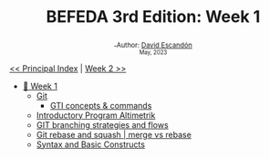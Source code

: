 <div align="center">
  <h1> BEFEDA 3rd Edition: Week 1</h1>
  <a class="header-badge" target="_blank" href="">
  <img src="">
  </a>
  <sub>Author:
  <a href="" target="">David Escandón</a><br>
  <small> May, 2023</small>
  </sub>
</div>
</div>

[<< Principal Index](../README.md) | [Week 2 >>]()

- [📔 Week 1](#-week-1)
	- [Git](#git)
		- [GTI concepts & commands](./01_concepts_and_commands.md)
    - [Introductory Program Altimetrik](#introductoryProgramAltimetrik)
    - [GIT branching strategies and flows](./01_git_branching_strategies_and_flows.md)
    - [Git rebase and squash | merge vs rebase](./01_git_rebase_squash_merge_rebase.md)
    - [Syntax and Basic Constructs](./01_syntax_and_basic_constructs.md)


	